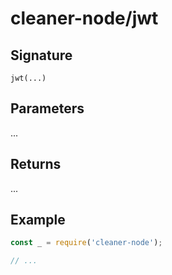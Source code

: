 # cleaner-node/jwt

## Signature

`jwt(...)`

## Parameters

...

## Returns

...

## Example

```javascript
const _ = require('cleaner-node');

// ...
```
